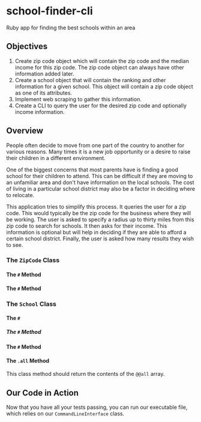 # school-finder-cli
Ruby app for finding the best schools within an area

## Objectives

1. Create zip code object which will contain the zip code and the median income for this zip code. The zip code object can always have other information added later.
2. Create a school object that will contain the ranking and other information for a given school. This object will contain a zip code object as one of its attributes.
3. Implement web scraping to gather this information.
4. Create a CLI to query the user for the desired zip code and optionally income information.

## Overview

People often decide to move from one part of the country to another for various reasons. Many times it is a new job opportunity or a desire to raise their children in a different environment.

One of the biggest concerns that most parents have is finding a good school for their children to attend. This can be difficult if they are moving to an unfamiliar area and don't have information on the local schools. The cost of living in a particular school district may also be a factor in deciding where to relocate.

This application tries to simplify this process. It queries the user for a zip code. This would typically be the zip code for the business where they will be working. The user is asked to specify a radius up to thirty miles from this zip code to search for schools. It then asks for their income. This information is optional but will help in deciding if they are able to afford a certain school district. Finally, the user is asked how many results they wish to see.

### The `ZipCode` Class


#### The `#` Method

#### The `#` Method

### The `School` Class

#### The `#`

##### The `#` Method

#### The `#` Method

#### The `.all` Method

This class method should return the contents of the `@@all` array.

## Our Code in Action

Now that you have all your tests passing, you can run our executable file, which relies on our `CommandLineInterface` class.
